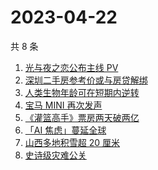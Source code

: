 # 2023-04-22

共 8 条

<!-- BEGIN ZHIHUSEARCH -->
<!-- 最后更新时间 Sat Apr 22 2023 15:10:05 GMT+0800 (China Standard Time) -->
1. [光与夜之恋公布主线 PV](https://www.zhihu.com/search?q=光与夜之恋公布主线%20PV)
1. [深圳二手房参考价或与房贷解绑](https://www.zhihu.com/search?q=深圳二手房参考价或与房贷解绑)
1. [人类生物年龄可在短期内逆转](https://www.zhihu.com/search?q=人类生物年龄可在短期内逆转)
1. [宝马 MINI 再次发声](https://www.zhihu.com/search?q=宝马%20MINI%20再次发声)
1. [《灌篮高手》票房两天破两亿](https://www.zhihu.com/search?q=《灌篮高手》票房两天破两亿)
1. [「AI 焦虑」蔓延全球](https://www.zhihu.com/search?q=「AI%20焦虑」蔓延全球)
1. [山西多地积雪超 20 厘米](https://www.zhihu.com/search?q=山西多地积雪超%2020%20厘米)
1. [史诗级灾难公关](https://www.zhihu.com/search?q=史诗级灾难公关)
<!-- END ZHIHUSEARCH -->
